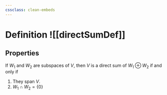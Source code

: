 ```yaml
---
cssclass: clean-embeds
---
```


# Definition ![[directSumDef]]
## Properties
If $W_1$ and $W_2$ are subspaces of $V,$ then $V$ is a direct sum of $W_1 \oplus W_2$ if and only if 
1. They span $V.$
2. $W_1 \cap W_2 = \{0\}$
